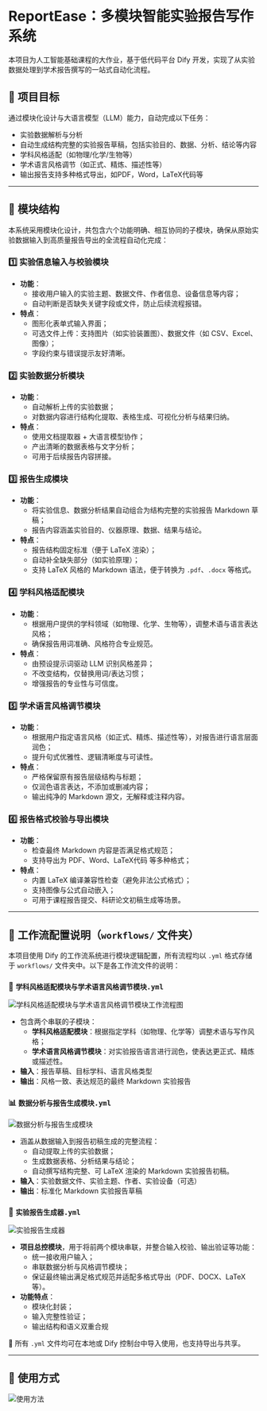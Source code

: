 # ReportEase：多模块智能实验报告写作系统

本项目为人工智能基础课程的大作业，基于低代码平台 Dify 开发，实现了从实验数据处理到学术报告撰写的一站式自动化流程。

## 🎯 项目目标

通过模块化设计与大语言模型（LLM）能力，自动完成以下任务：

- 实验数据解析与分析
- 自动生成结构完整的实验报告草稿，包括实验目的、数据、分析、结论等内容
- 学科风格适配（如物理/化学/生物等）
- 学术语言风格调节（如正式、精炼、描述性等）
- 输出报告支持多种格式导出，如PDF，Word，LaTeX代码等

---

## 🧩 模块结构

本系统采用模块化设计，共包含六个功能明确、相互协同的子模块，确保从原始实验数据输入到高质量报告导出的全流程自动化完成：


### 1️⃣ 实验信息输入与校验模块

- **功能**：
  - 接收用户输入的实验主题、数据文件、作者信息、设备信息等内容；
  - 自动判断是否缺失关键字段或文件，防止后续流程报错。
- **特点**：
  - 图形化表单式输入界面；
  - 可选文件上传：支持图片（如实验装置图）、数据文件（如 CSV、Excel、图像）；
  - 字段约束与错误提示友好清晰。


### 2️⃣ 实验数据分析模块

- **功能**：
  - 自动解析上传的实验数据；
  - 对数据内容进行结构化提取、表格生成、可视化分析与结果归纳。
- **特点**：
  - 使用文档提取器 + 大语言模型协作；
  - 产出清晰的数据表格与文字分析；
  - 可用于后续报告内容拼接。


### 3️⃣ 报告生成模块

- **功能**：
  - 将实验信息、数据分析结果自动组合为结构完整的实验报告 Markdown 草稿；
  - 报告内容涵盖实验目的、仪器原理、数据、结果与结论。
- **特点**：
  - 报告结构固定标准（便于 LaTeX 渲染）；
  - 自动补全缺失部分（如实验原理）；
  - 支持 LaTeX 风格的 Markdown 语法，便于转换为 `.pdf`、`.docx` 等格式。


### 4️⃣ 学科风格适配模块

- **功能**：
  - 根据用户提供的学科领域（如物理、化学、生物等），调整术语与语言表达风格；
  - 确保报告用词准确、风格符合专业规范。
- **特点**：
  - 由预设提示词驱动 LLM 识别风格差异；
  - 不改变结构，仅替换用词/表达习惯；
  - 增强报告的专业性与可信度。


### 5️⃣ 学术语言风格调节模块

- **功能**：
  - 根据用户指定语言风格（如正式、精炼、描述性等），对报告进行语言层面润色；
  - 提升句式优雅性、逻辑清晰度与可读性。
- **特点**：
  - 严格保留原有报告层级结构与标题；
  - 仅润色语言表达，不添加或删减内容；
  - 输出纯净的 Markdown 源文，无解释或注释内容。


### 6️⃣ 报告格式校验与导出模块

- **功能**：
  - 检查最终 Markdown 内容是否满足格式规范；
  - 支持导出为 PDF、Word、LaTeX代码 等多种格式；
- **特点**：
  - 内置 LaTeX 编译兼容性检查（避免非法公式格式）；
  - 支持图像与公式自动嵌入；
  - 可用于课程报告提交、科研论文初稿生成等场景。

---

## 📁 工作流配置说明（`workflows/` 文件夹）

本项目使用 Dify 的工作流系统进行模块逻辑配置，所有流程均以 `.yml` 格式存储于 `workflows/` 文件夹中。以下是各工作流文件的说明：

### 🧠 `学科风格适配模块与学术语言风格调节模块.yml`

![学科风格适配模块与学术语言风格调节模块工作流程图](./images/学科风格适配模块与学术语言风格调节模块.png)

- 包含两个串联的子模块：
  - **学科风格适配模块**：根据指定学科（如物理、化学等）调整术语与写作风格；
  - **学术语言风格调节模块**：对实验报告语言进行润色，使表达更正式、精炼或描述性。
- **输入**：报告草稿、目标学科、语言风格类型  
- **输出**：风格一致、表达规范的最终 Markdown 实验报告


### 📊 `数据分析与报告生成模块.yml`

![数据分析与报告生成模块](./images/数据分析与报告生成模块.png)

- 涵盖从数据输入到报告初稿生成的完整流程：
  - 自动提取上传的实验数据；
  - 生成数据表格、分析结果与结论；
  - 自动撰写结构完整、可 LaTeX 渲染的 Markdown 实验报告初稿。
- **输入**：实验数据文件、实验主题、作者、实验设备（可选）  
- **输出**：标准化 Markdown 实验报告草稿


### 🧩 `实验报告生成器.yml`

![实验报告生成器](./images/实验报告生成器.png)

- **项目总控模块**，用于将前两个模块串联，并整合输入校验、输出验证等功能：
  - 统一接收用户输入；
  - 串联数据分析与风格调节模块；
  - 保证最终输出满足格式规范并适配多格式导出（PDF、DOCX、LaTeX 等）。
- **功能特点**：
  - 模块化封装；
  - 输入完整性验证；
  - 输出结构和语义双重合规


📌 所有 `.yml` 文件均可在本地或 Dify 控制台中导入使用，也支持导出与共享。

---

## 🚀 使用方式

![使用方法](./images/usage.png)

